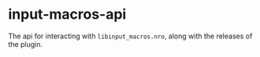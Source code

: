 # input-macros-api
The api for interacting with `libinput_macros.nro`, along with the releases of the plugin.
